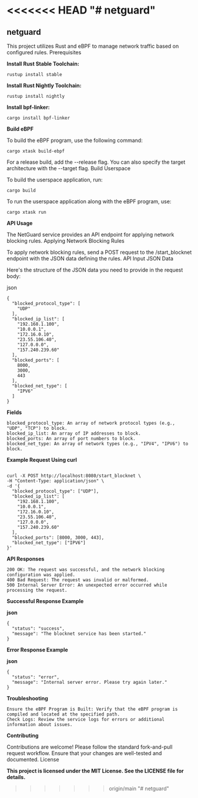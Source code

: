 <<<<<<< HEAD
"# netguard" 
=======

## netguard

This project utilizes Rust and eBPF to manage network traffic based on configured rules.
Prerequisites

**Install Rust Stable Toolchain:**

``` rustup install stable ```

**Install Rust Nightly Toolchain:**

```rustup install nightly```

**Install bpf-linker:**

```cargo install bpf-linker```

**Build eBPF**

To build the eBPF program, use the following command:

```cargo xtask build-ebpf```

For a release build, add the --release flag. You can also specify the target architecture with the --target flag.
Build Userspace

To build the userspace application, run:

``` cargo build ```

To run the userspace application along with the eBPF program, use:


```cargo xtask run```

**API Usage**

The NetGuard service provides an API endpoint for applying network blocking rules.
Applying Network Blocking Rules

To apply network blocking rules, send a POST request to the /start_blocknet endpoint with the JSON data defining the rules.
API Input JSON Data

Here's the structure of the JSON data you need to provide in the request body:

json
```
{
  "blocked_protocol_type": [
    "UDP"
  ],
  "blocked_ip_list": [
    "192.168.1.100",
    "10.0.0.1",
    "172.16.0.10",
    "23.55.106.40",
    "127.0.0.0",
    "157.240.239.60"
  ],
  "blocked_ports": [
    8000,
    3000,
    443
  ],
  "blocked_net_type": [
    "IPV6"
  ]
}
```
**Fields**

    blocked_protocol_type: An array of network protocol types (e.g., "UDP", "TCP") to block.
    blocked_ip_list: An array of IP addresses to block.
    blocked_ports: An array of port numbers to block.
    blocked_net_type: An array of network types (e.g., "IPV4", "IPV6") to block.

**Example Request Using curl**

```

curl -X POST http://localhost:8080/start_blocknet \
-H "Content-Type: application/json" \
-d '{
  "blocked_protocol_type": ["UDP"],
  "blocked_ip_list": [
    "192.168.1.100",
    "10.0.0.1",
    "172.16.0.10",
    "23.55.106.40",
    "127.0.0.0",
    "157.240.239.60"
  ],
  "blocked_ports": [8000, 3000, 443],
  "blocked_net_type": ["IPV6"]
}'
```
**API Responses**

    200 OK: The request was successful, and the network blocking configuration was applied.
    400 Bad Request: The request was invalid or malformed.
    500 Internal Server Error: An unexpected error occurred while processing the request.

**Successful Response Example**

**json**
```
{
  "status": "success",
  "message": "The blocknet service has been started."
}
```

**Error Response Example**

**json**

```
{
  "status": "error",
  "message": "Internal server error. Please try again later."
}
```

**Troubleshooting**

    Ensure the eBPF Program is Built: Verify that the eBPF program is compiled and located at the specified path.
    Check Logs: Review the service logs for errors or additional information about issues.

**Contributing**

Contributions are welcome! Please follow the standard fork-and-pull request workflow. Ensure that your changes are well-tested and documented.
License

**This project is licensed under the MIT License. See the LICENSE file for details.**
>>>>>>> origin/main
"# netguard" 
